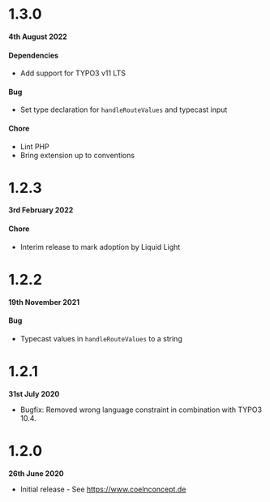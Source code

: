 # 1.3.0

**4th August 2022**

#### Dependencies

- Add support for TYPO3 v11 LTS

#### Bug

- Set type declaration for `handleRouteValues` and typecast input

#### Chore

- Lint PHP
- Bring extension up to conventions

# 1.2.3

**3rd February 2022**

#### Chore

- Interim release to mark adoption by Liquid Light

# 1.2.2

**19th November 2021**

#### Bug

- Typecast values in `handleRouteValues` to a string

# 1.2.1

**31st July 2020**

- Bugfix: Removed wrong language constraint in combination with TYPO3 10.4.

# 1.2.0

**26th June 2020**

- Initial release - See https://www.coelnconcept.de
